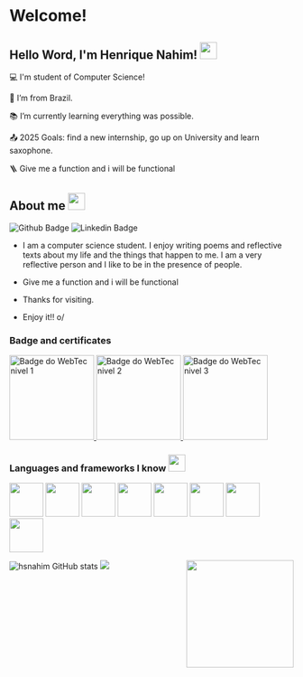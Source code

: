 # Welcome!

## Hello Word, I'm Henrique Nahim! <img src="https://github.com/TheDudeThatCode/TheDudeThatCode/blob/master/Assets/Earth.gif?raw=true" style="width:30px">

:computer: I'm student of Computer Science!

:house_with_garden: I’m from Brazil.

:books: I’m currently learning everything was possible.

:outbox_tray: 2025 Goals: find a new internship, go up on University and learn saxophone.

:ladder: Give me a function and i will be functional

## About me <img src="https://github.com/TheDudeThatCode/TheDudeThatCode/blob/master/Assets/Mario_Hello_Big.gif?raw=true" style="width:30px"/>


![Github Badge](https://img.shields.io/badge/-Github-000?style=flat-square&logo=Github&logoColor=white&link=https://github.com/hsnahim/) ![Linkedin Badge](https://img.shields.io/badge/-LinkedIn-blue?style=flat-square&logo=Linkedin&logoColor=white&link=https://www.linkedin.com/in/henrique-nahim-3a71a8267/)

- I am a computer science student. I enjoy writing poems and reflective texts about my life and the things that happen to me. I am a very reflective person and I like to be in the presence of people.

- Give me a function and i will be functional

- Thanks for visiting.

- Enjoy it!! o/

### Badge and certificates

<a href="https://badges.openbadges.me/api/badgeitem/3dfeb3eb-6e1c-4f87-9cf8-37687022e632/metadata?host=app.openbadges.me">
    <img src="./WebTech+Membro+-+Nível+1.png" alt="Badge do WebTec nivel 1" style="width:150px">
</a>
<a href="https://badges.openbadges.me/api/badgeitem/3dfeb3eb-6e1c-4f87-9cf8-37687022e632/metadata?host=app.openbadges.me">
    <img src="./WebTech+Membro+-+Nível+2.png" alt="Badge do WebTec nivel 2" style="width:150px">
</a>
<a href="https://badges.openbadges.me/api/badgeitem/3dfeb3eb-6e1c-4f87-9cf8-37687022e632/metadata?host=app.openbadges.me">
    <img src="./WebTech+Membro+-+Nível+3.png" alt="Badge do WebTec nivel 3" style="width:150px">
</a>

### Languages and frameworks ​​I know <img src="https://github.com/TheDudeThatCode/TheDudeThatCode/blob/master/Assets/Developer.gif?raw=true" style="width:30px"/>
<!-- Link com os badges para inserir https://devicon.dev/ -->

<img src="https://cdn.jsdelivr.net/gh/devicons/devicon/icons/nodejs/nodejs-original-wordmark.svg" style="width:60px"/> <img src="https://cdn.jsdelivr.net/gh/devicons/devicon/icons/npm/npm-original-wordmark.svg" style="width:60px"/> <img src="https://cdn.jsdelivr.net/gh/devicons/devicon/icons/java/java-original-wordmark.svg" style="width:60px"/> <img src="https://cdn.jsdelivr.net/gh/devicons/devicon/icons/javascript/javascript-original.svg" style="width:60px"/> <img src="https://cdn.jsdelivr.net/gh/devicons/devicon/icons/c/c-original.svg" style="width:60px"/> <img src="https://cdn.jsdelivr.net/gh/devicons/devicon/icons/html5/html5-original.svg" style="width:60px"/> <img src="https://cdn.jsdelivr.net/gh/devicons/devicon/icons/css3/css3-original.svg" style="width:60px"/> <img src="https://cdn.jsdelivr.net/gh/devicons/devicon@latest/icons/typescript/typescript-original.svg" style="width:60px"/>
          

![hsnahim GitHub stats](https://github-readme-stats.vercel.app/api?username=hsnahim&show_icons=true&theme=merko)<img align="right" width="190" height="190" src="https://www.xainesworld.com/wp-content/uploads/2020/02/WATER_THUMBS_UP.png">
<img src="https://github.com/TheDudeThatCode/TheDudeThatCode/blob/master/Assets/Mario_Gameplay.gif?raw=true">
